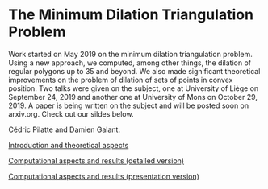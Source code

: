 # The Minimum Dilation Triangulation Problem
Work started on May 2019 on the minimum dilation triangulation problem. Using a new approach, we computed, among other things, the dilation of regular polygons up to 35 and beyond. We also made significant theoretical improvements on the problem of dilation of sets of points in convex position. Two talks were given on the subject, one at University of Liège on September 24, 2019 and another one at University of Mons on October 29, 2019. A paper is being written on the subject and will be posted soon on arxiv.org. Check out our sildes below.

Cédric Pilatte and Damien Galant.

<a href="https://friedrichthechicken.github.io/TheMinimumDilationTriangulationProblem/umons_slides_CedricPILATTE.pdf">Introduction and theoretical aspects</a>

<a href="https://friedrichthechicken.github.io/TheMinimumDilationTriangulationProblem/UMONS_slides_Damien_GALANT.pdf">Computational aspects and results (detailed version)</a>

<a href="https://friedrichthechicken.github.io/TheMinimumDilationTriangulationProblem/UMONS_presentation_slides_Damien_GALANT.pdf">Computational aspects and results (presentation version)</a>
